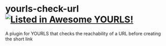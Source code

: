 yourls-check-url [![Listed in Awesome YOURLS!](https://img.shields.io/badge/Awesome-YOURLS-C5A3BE)](https://github.com/YOURLS/awesome-yourls/)
================

A plugin for YOURLS that checks the reachability of a URL before creating the short link
